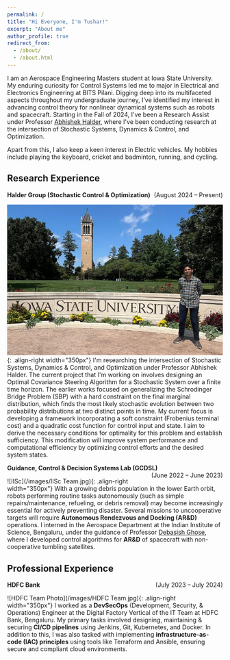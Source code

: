 ```yaml
---
permalink: /
title: "Hi Everyone, I'm Tushar!"
excerpt: "About me"
author_profile: true
redirect_from: 
  - /about/
  - /about.html
---
```


I am an Aerospace Engineering Masters student at Iowa State University. My enduring curiosity for Control Systems led me to major in Electrical and Electronics Engineering at BITS Pilani. Digging deep into its multifaceted aspects throughout my undergraduate journey, I’ve identified my interest in advancing control theory for nonlinear dynamical systems such as robots and spacecraft. Starting in the Fall of 2024, I've been a Research Assist under Professor [Abhishek Halder](https://abhishekhalder.org/index.html), where I've been conducting research at the intersection of Stochastic Systems, Dynamics & Control, and Optimization.

Apart from this, I also keep a keen interest in Electric vehicles. My hobbies include playing the keyboard, cricket and badminton, running, and cycling. 

Research Experience
------
**Halder Group (Stochastic Control & Optimization)** <span style="float: right;">(August 2024 – Present)</span> 

![ISU RA](/images/ISU.jpeg){: .align-right width="350px"}
I'm researching the intersection of Stochastic Systems, Dynamics & Control, and Optimization under Professor Abhishek Halder. The current project that I'm working on involves designing an Optimal Covariance Steering Algorithm for a Stochastic System over a finite time horizon. The earlier works focused on generalizing the Schrodinger Bridge Problem (SBP) with a hard constraint on the final marginal distribution, which finds the most likely stochastic evolution between two probability distributions at two distinct points in time. My current focus is developing a framework incorporating a soft constraint (Frobenius terminal cost) and a quadratic cost function for control input and state. I aim to derive the necessary conditions for optimality for this problem and establish sufficiency. This modification will improve system performance and computational efficiency by optimizing control efforts and the desired system states.

**Guidance, Control & Decision Systems Lab (GCDSL)** <span style="float: right;">(June 2022 – June 2023)</span> 

![IISc](/images/IISc Team.jpg){: .align-right width="350px"}
With a growing debris population in the lower Earth orbit, robots performing routine tasks autonomously (such as simple repairs/maintenance, refueling, or debris removal) may become increasingly essential for actively preventing disaster. Several missions to uncooperative targets will require **Autonomous Rendezvous and Docking (AR&D)** operations. I interned in the Aerospace Department at the Indian Institute of Science, Bengaluru, under the guidance of Professor [Debasish Ghose](https://aero.iisc.ac.in/people/debasish-ghose/), where I developed control algorithms for **AR&D** of spacecraft with non-cooperative tumbling satellites.

Professional Experience
------------
**HDFC Bank** <span style="float: right;">(July 2023 – July 2024)</span>

![HDFC Team Photo](/images/HDFC Team.jpg){: .align-right width="350px"}
I worked as a **DevSecOps** (Development, Security, & Operations) Engineer at the Digital Factory Vertical of the IT Team at HDFC Bank, Bengaluru. My primary tasks involved designing, maintaining & securing **CI/CD pipelines** using Jenkins, Git, Kubernetes, and Docker. In addition to this, I was also tasked with implementing **infrastructure-as-code (IAC) principles** using tools like Terraform and Ansible, ensuring secure and compliant cloud environments.
